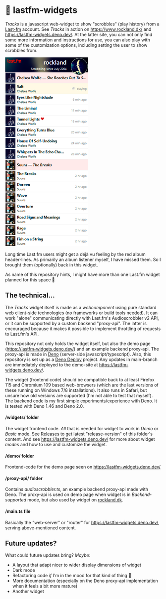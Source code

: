 # 🔴 lastfm-widgets

*Tracks* is a javascript web-widget to show "scrobbles" (play history) from a [Last-fm](https://www.last.fm/) account.
See *Tracks* in action on https://www.rockland.dk/ and https://lastfm-widgets.deno.dev/. At the latter site, you
can not only find some more information and instructions for use, you can also play with some of the customization
options, including setting the user to show scrobbles from. 

[![Tracks screenshot](demo/Tracks.png "Tracks widget example")](https://www.last.fm/user/rockland)

Long time Last.fm users might get a déjà vu feeling by the red album header-lines. As primarily an album listener
myself, I have missed them. So I brought them (optionally) back in this widget.

As name of this repository hints, I might have more than one Last.fm widget planned for this space 🙂

## The technical...

The *Tracks* widget itself is made as a *webcomponent* using pure standard web client-side technologies
(no frameworks or build tools needed). It can work "alone" communicating directly with Last.fm's
Audioscrobbler v2 API, or it can be supported by a custom backend "proxy-api". The latter is encouraged
because it makes it possible to implement throttling of requests to Last.fm's API.

This repository not only holds the widget itself, but also the demo page (https://lastfm-widgets.deno.dev/) and an
example backend proxy-api. The proxy-api is made in [Deno](https://deno.com/) (server-side javascript/typescript).
Also, this repository is set up as a [Deno Deploy](https://deno.com/deploy) project. Any updates in main-branch are
immediately deployed to the demo-site at https://lastfm-widgets.deno.dev/.

The widget (frontend code) should be compatible back to at least Firefox 115 and Chromium 109 based web-browsers
(which are the last versions of these running on Windows 7/8 installations). It also runs in Safari, but unsure
how old versions are supported (I'm not able to test that myself).
The backend code is my first simple experiments/experience with Deno. It is tested with Deno 1.46 and Deno 2.0.

#### /widgets/ folder

The widget frontend code. *All* that is needed for widget to work in *Demo* or *Basic* mode. See
[Releases](https://github.com/StigNygaard/lastfm-widgets/releases) to get latest "release-version" of this folder's
content. And see https://lastfm-widgets.deno.dev/ for more about widget *modes* and how to use and customize the widget.

#### /demo/ folder

Frontend-code for the demo page seen on https://lastfm-widgets.deno.dev/

#### /proxy-api/ folder

Contains *audioscrobbler.ts*, an example backend proxy-api made with Deno. The proxy-api is used on demo page when
widget is in *Backend-supported* mode, but also used by widget on [rockland.dk](https://www.rockland.dk/).

#### /main.ts file

Basically the "web-server" or "router" for https://lastfm-widgets.deno.dev/, serving above-mentioned content.

## Future updates?

What could future updates bring? *Maybe*:
- A layout that adapt nicer to wider display dimensions of widget
- Dark mode
- Refactoring code *if* I'm in the mood for that kind of thing 🙂
- More documentation (especially on the Deno proxy-api implementation when it feels a bit more mature)
- Another widget

